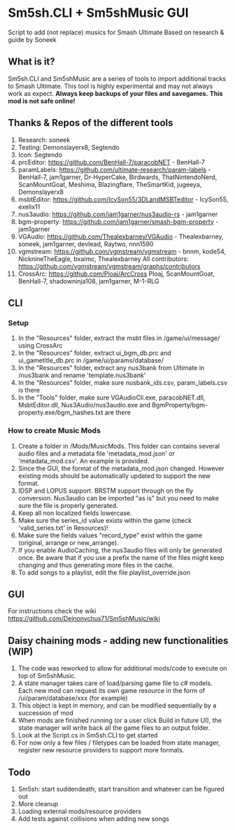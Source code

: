 # Sm5sh.CLI + Sm5shMusic GUI
Script to add (not replace) musics for Smash Ultimate
Based on research & guide by Soneek

## What is it?
Sm5sh.CLI and Sm5shMusic are a series of tools to import additional tracks to Smash Ultimate. 
This tool is highly experimental and may not always work as expect.
**Always keep backups of your files and savegames.**
**This mod is not safe online!**

## Thanks & Repos of the different tools
1.  Research: soneek
2.  Testing: Demonslayerx8, Segtendo
3.  Icon: Segtendo
4.  prcEditor: https://github.com/BenHall-7/paracobNET - BenHall-7
5.  paramLabels: https://github.com/ultimate-research/param-labels - BenHall-7, jam1garner, Dr-HyperCake, Birdwards, ThatNintendoNerd, ScanMountGoat, Meshima, Blazingflare, TheSmartKid, jugeeya, Demonslayerx8
6.  msbtEditor: https://github.com/IcySon55/3DLandMSBTeditor - IcySon55, exelix11
7.  nus3audio: https://github.com/jam1garner/nus3audio-rs - jam1garner
8.  bgm-property: https://github.com/jam1garner/smash-bgm-property - jam1garner
9.  VGAudio: https://github.com/Thealexbarney/VGAudio - Thealexbarney, soneek, jam1garner, devlead, Raytwo, nnn1590
10.  vgmstream: https://github.com/vgmstream/vgmstream - bnnm, kode54, NicknineTheEagle, bxaimc, Thealexbarney
All contributors: https://github.com/vgmstream/vgmstream/graphs/contributors
11. CrossArc: https://github.com/Ploaj/ArcCross Ploaj, ScanMountGoat, BenHall-7, shadowninja108, jam1garner, M-1-RLG

## CLI
### Setup
1.  In the "Resources" folder, extract the msbt files in /game/ui/message/ using CrossArc
2.  In the "Resources" folder, extract ui_bgm_db.prc and ui_gametitle_db.prc in /game/ui/params/database/
3.  In the "Resources" folder, extract any nus3bank from Ultimate in /nus3bank and rename 'template.nus3bank'
4.  In the "Resources" folder, make sure nusbank_ids.csv, param_labels.csv is there
5.  In the "Tools" folder, make sure VGAudioCli.exe, paracobNET.dll, MsbtEditor.dll, Nus3Audio/nus3audio.exe and BgmProperty/bgm-property.exe/bgm_hashes.txt are there

### How to create Music Mods
1.  Create a folder in /Mods/MusicMods. This folder can contains several audio files and a metadata file 'metadata_mod.json' or 'metadata_mod.csv'. An example is provided.
2.  Since the GUI, the format of the metadata_mod.json changed. However existing mods should be automatically updated to support the new format.
3.  IDSP and LOPUS support. BRSTM support through on the fly conversion. Nus3audio can be imported "as is" but you need to make sure the file is properly generated.
4.  Keep all non localized fields lowercase.
5.  Make sure the series_id value exists within the game (check 'valid_series.txt' in Resources)!
6.  Make sure the fields values "record_type" exist within the game (original, arrange or new_arrange).
7.  If you enable AudioCaching, the nus3audio files will only be generated once. Be aware that if you use a prefix the name of the files might keep changing and thus generating more files in the cache.
8.  To add songs to a playlist, edit the file playlist_override.json

## GUI
For instructions check the wiki https://github.com/Deinonychus71/Sm5shMusic/wiki

## Daisy chaining mods - adding new functionalities (WIP)
1.  The code was reworked to allow for additional mods/code to execute on top of Sm5shMusic.
2.  A state manager takes care of load/parsing game file to c# models. Each new mod can request its own game resource in the form of /ui/param/database/xxx (for example)
3.  This object is kept in memory, and can be modified sequentially by a succession of mod
4.  When mods are finished running (or a user click Build in future UI), the state manager will write back all the game files to an output folder.
5.  Look at the Script.cs in Sm5sh.CLI to get started
6.  For now only a few files / filetypes can be loaded from state manager, register new resource providers to support more formats.

## Todo
1.  Sm5sh: start suddendeath, start transition and whatever can be figured out
2.  More cleanup
3.  Loading external mods/resource providers
4.  Add tests against collisions when adding new songs
